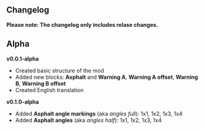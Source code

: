 ## Changelog
**Please note: The changelog only includes relase changes.**

## Alpha
**v0.0.1-alpha**

 - Created basic structure of the mod
 - Added new blocks: **Asphalt** and **Warning A**, **Warning A offset**, **Warning B**, **Warning B offset**
 - Created English translation

**v0.1.0-alpha**

 - Added **Asphalt angle markings** (aka _angles full_): 1x1, 1x2, 1x3, 1x4
 - Added **Asphalt angles** (aka _angles half_): 1x1, 1x2, 1x3, 1x4
